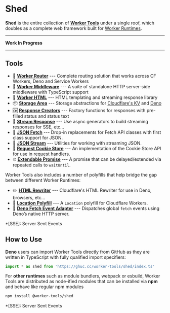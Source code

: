# Shed
__Shed__ is the entire collection of [__Worker Tools__](https://workers.tools) under a single roof, which doubles as a complete web framework built for [Worker Runtimes](https://workers.js.org).

***

__Work In Progress__

***

## Tools
- 🧭 [__Worker Router__][router] --- Complete routing solution that works across CF Workers, Deno and Service Workers
- 🔋 [__Worker Middleware__][middleware] --- A suite of standalone HTTP server-side middleware with TypeScript support
- 📄 [__Worker HTML__][html] --- HTML templating and streaming response library
- 📦 [__Storage Area__][kv-storage] --- Storage abstractions for [Cloudflare's KV][cloudflare-kv-storage] and [Deno][deno-kv-storage]
- 🆗 [__Response Creators__][response-creators] --- Factory functions for responses with pre-filled status and status text
- 🎏 [__Stream Response__][stream-response] --- Use async generators to build streaming responses for SSE, etc...
- 🥏 [__JSON Fetch__][json-fetch] --- Drop-in replacements for Fetch API classes with first class support for JSON.
- 🦑 [__JSON Stream__][json-stream] --- Utilities for working with streaming JSON.
- 🍪 [__Request Cookie Store__][request-cookie-store] --- An implementation of the Cookie Store API for use in request handlers.
- ⏱ [__Extendable Promise__][extendable-promise] --- A promise that can be delayed/extended via repeated calls to `waitUntil`.
<!-- - 🍪 [__Signed Cookie Store__][signed-cookie-store] --- An implementation of the Cookie Store API for use in request handlers. -->
<!-- - 🍪 [__Encrypted Cookie Store__][encrypted-cookie-store] --- An implementation of the Cookie Store API for use in request handlers. -->
<!-- - ⏱ [__Resolvable Promise__][resolvable-promise] --- A promise that is resolvable or rejectable after it was created. -->

Worker Tools also includes a number of polyfills that help bridge the gap between different Worker Runtimes:
- ✏️ [__HTML Rewriter__][html-rewriter] --- Cloudflare's HTML Rewriter for use in Deno, browsers, etc...
- 📍 [__Location Polyfill__][location-polyfill] --- A `Location` polyfill for Cloudflare Workers.
- 🦕 [__Deno Fetch Event Adapter__][deno-fetch-event-adapter] --- Dispatches global `fetch` events using Deno’s native HTTP server.

[router]: https://workers.tools/router
[middleware]: https://workers.tools/middleware
[html]: https://workers.tools/html
[kv-storage]: https://workers.tools/kv-storage
[cloudflare-kv-storage]: https://workers.tools/cloudflare-kv-storage
[deno-kv-storage]: https://workers.tools/deno-kv-storage
[response-creators]: https://workers.tools/response-creators
[stream-response]: https://workers.tools/stream-response
[json-fetch]: https://workers.tools/json-fetch
[json-stream]: https://workers.tools/json-stream
[request-cookie-store]: https://workers.tools/request-cookie-store
[extendable-promise]: https://workers.tools/extendable-promise
[html-rewriter]: https://workers.tools/html-rewriter
[location-polyfill]: https://workers.tools/location-polyfill
[deno-fetch-event-adapter]: https://workers.tools/deno-fetch-event-adapter
[signed-cookie-store]: https://workers.tools/signed-cookie-store
[encrypted-cookie-store]: https://workers.tools/encrypted-cookie-store
[resolvable-promise]: https://workers.tools/resolvable-promise

*[SSE]: Server Sent Events


## How to Use
__Deno__ users can import Worker Tools directly from GitHub as they are written in TypeScript with fully qualified import specifiers:

```js
import * as shed from 'https://ghuc.cc/worker-tools/shed/index.ts'
```

For __other runtimes__ such as module bundlers, webpack or esbuild, Worker Tools are distributed as node-ified modules that can be installed via __npm__ and behave like regular npm modules

```sh
npm install @worker-tools/shed
```


*[SSE]: Server Sent Events
